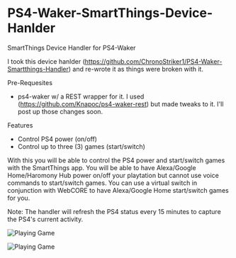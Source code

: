 # PS4-Waker-SmartThings-Device-Hanlder
SmartThings Device Handler for PS4-Waker

I took this device hanlder (https://github.com/ChronoStriker1/PS4-Waker-Smartthings-Handler) and re-wrote it as things were broken with it.

Pre-Requesites
- ps4-waker w/ a REST wrapper for it. I used (https://github.com/Knapoc/ps4-waker-rest) but made tweaks to it. I'll post up those changes soon.

Features
- Control PS4 power (on/off)
- Control up to three (3) games (start/switch)

With this you will be able to control the PS4 power and start/switch games with the SmartThings app. You will be able to have Alexa/Google Home/Haromony Hub power on/off your playtation but cannot use voice commands to start/switch games. You can use a virtual switch in conjunction with WebCORE to have Alexa/Google Home start/switch games for you.

Note: The handler will refresh the PS4 status every 15 minutes to capture the PS4's current activity.

![Playing Game](https://raw.githubusercontent.com/xtreme22886/PS4-Waker-SmartThings-Device-Hanlder/master/screenshots/Playing%20Game.png)

![Playing Game](https://raw.githubusercontent.com/xtreme22886/PS4-Waker-SmartThings-Device-Hanlder/master/screenshots/Settings.png)
